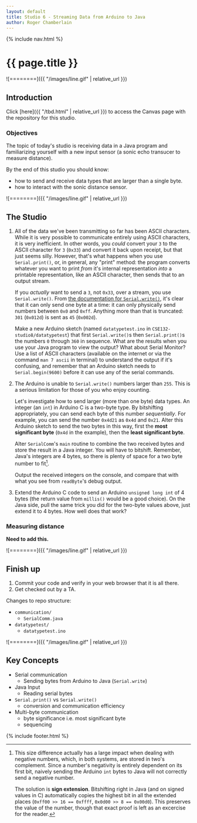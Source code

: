 ```yaml
---
layout: default
title: Studio 6 - Streaming Data from Arduino to Java
author: Roger Chamberlain
---
```

{% include nav.html %}

# {{ page.title }}

![========]({{ "/images/line.gif" | relative_url }})

## Introduction

Click [here]({{ "/tbd.html" | relative_url }}) to access the Canvas page with the repository for this studio.

### Objectives

The topic of today's studio is receiving data in a
Java program and familiarizing yourself with a new input sensor (a sonic echo transucer to measure distance).

By the end of this studio you should know:

- how to send and receive data types that are larger than a single byte.
- how to interact with the sonic distance sensor.

![========]({{ "/images/line.gif" | relative_url }})

## The Studio

1. All of the data we've been transmitting so far has been ASCII characters. While it is very possible to communicate entirely using ASCII characters, it is very inefficient. In other words, you *could* convert your `3` to the ASCII character for `3` (`0x33`) and convert it back upon receipt, but that just seems silly. However, that's what happens when you use `Serial.print()`, or, in general, any "print" method: the program converts whatever you want to print *from* it's internal representation *into* a printable representation, like an ASCII character, then sends that to an output stream.

	If you *actually* want to send a `3`, not `0x33`, over a stream, you use `Serial.write()`. From [the documentation for `Serial.write()`](https://www.arduino.cc/en/Serial/Write), it's clear that it can only send one byte at a time: it can only physically send numbers between `0x0` and `0xff`. Anything more than that is truncated: `301` (`0x012d`) is sent as `45` (`0x002d`).

	Make a new Arduino sketch (named `datatypetest.ino` in `CSE132-studio8/datatypetest`) that first `Serial.write()`s then `Serial.print()`s the numbers `0` through `360` in sequence. What are the results when you use your Java program to view the output? What about Serial Monitor? Use a list of ASCII characters (available on the internet or via the command `man 7 ascii` in terminal) to understand the output if it's confusing, and remember that an Arduino sketch needs to `Serial.begin(9600)` before it can use any of the serial commands.

2. The Arduino is unable to `Serial.write()` numbers larger than `255`. This is a serious limitation for those of you who enjoy counting. 

	Let's investigate how to send larger (more than one byte) data types.
An integer (an `int`) in Arduino C is a two-byte type. By bitshifting appropriately, you can send each byte of this number *sequentially*. For example, you can send the number `0x4d21` as `0x4d` and `0x21`. Alter this Arduino sketch to send the two bytes in this way, first the **most significant byte** (`0x4d` in the example), then the **least significant byte**.

	Alter `SerialComm`'s `main` routine to combine the two received bytes and store the result
in a Java integer. You will have to bitshift. Remember, Java's integers are 4 bytes, so there is plenty of space for a two byte number to fit[^negative].

	Output the received integers on the console, and compare that with what you see from `readByte`'s debug output.

3. Extend the Arduino C code to send an Arduino `unsigned long int` of 4 bytes (the return value from
`millis()` would be a good choice).  On the Java side, pull the same trick you did for the two-byte values above, just extend it to 4 bytes.
How well does that work?

[^negative]: This size difference actually has a large impact when dealing with negative numbers, which, in both systems, are stored in two's complement. Since a number's negativity is entirely dependent on its first bit, naively sending the Arduino `int` bytes to Java will not correctly send a negative number. 

	The solution is **sign extension**. Bitshifting right in Java (and on signed values in C) automatically copies the highest bit in all the extended places (`0xff00 >> 16 == 0xffff`, `0x0d00 >> 8 == 0x00d0`). This preserves the value of the number, though that exact proof is left as an excercise for the reader.

### Measuring distance

**Need to add this.**

![========]({{ "/images/line.gif" | relative_url }})

## Finish up

1. Commit your code and verify in your web browser that it is all there.
2. Get checked out by a TA.

Changes to repo structure:

- `communication/`
	- `SerialComm.java`
- `datatypetest/`
	- `datatypetest.ino`


![========]({{ "/images/line.gif" | relative_url }})

## Key Concepts

- Serial communication
	- Sending bytes from Arduino to Java (`Serial.write`)
- Java Input
	- Reading serial bytes
- `Serial.print()` vs `Serial.write()`
	- conversion and communication efficiency 
- Multi-byte communication
	- byte significance i.e. most significant byte
	- sequencing 

{% include footer.html %}
